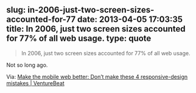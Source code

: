 slug: in-2006-just-two-screen-sizes-accounted-for-77
date: 2013-04-05 17:03:35
title: In 2006, just two screen sizes accounted for 77% of all web usage.
type: quote
---

> In 2006, just two screen sizes accounted for 77% of all web usage.

Not so long ago.

 Via: [Make the mobile web better: Don’t make these 4 responsive-design mistakes | VentureBeat](http://venturebeat.com/2013/04/01/make-the-mobile-web-better-by-not-making-these-4-responsive-design-mistakes/)
